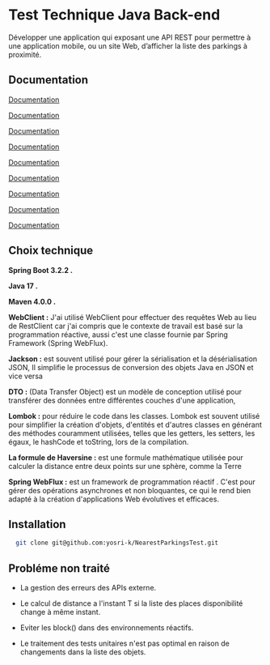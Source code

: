 
# Test Technique Java Back-end      

Développer une application qui exposant une API REST pour permettre à une application mobile, ou un site Web, d’afficher la liste des parkings à proximité.


## Documentation

[Documentation](https://docs.spring.io/spring-boot/docs/2.0.3.RELEASE/reference/html/boot-features-webclient.html)

[Documentation](https://howtodoinjava.com/spring-webflux/webclient-get-post-example/)

[Documentation](https://reflectoring.io/spring-webclient/)

[Documentation](https://spring.io/blog/2023/07/13/new-in-spring-6-1-restclient/)

[Documentation](https://springjavatutorial.medium.com/how-to-use-lombok-in-spring-boot-project-bb1bf0b4dc83)

[Documentation](
https://towardsdev.com/data-transfer-object-dto-in-spring-boot-c00678cc5946)

[Documentation](https://www.baeldung.com/java-reactor-flux-vs-mono#:~:text=In%20simple%20terms%2C%20we%20can,then%20we%20should%20use%20Mono.)

[Documentation](https://projectreactor.io/docs/core/release/api/reactor/core/publisher/Mono.html)

[Documentation](https://www.baeldung.com/reactive-streams-step-verifier-test-publisher)







## Choix technique

**Spring Boot 3.2.2 .** 

**Java 17 .** 

**Maven 4.0.0 .** 


**WebClient :** J'ai utilisé WebClient pour effectuer des requêtes Web au lieu de RestClient car j'ai compris que le contexte de travail est basé sur la programmation réactive, aussi c'est une classe fournie par Spring Framework (Spring WebFlux).

**Jackson :**  est souvent utilisé pour gérer la sérialisation et la désérialisation JSON, Il simplifie le processus de conversion des objets Java en JSON et vice versa

**DTO :** (Data Transfer Object) est un modèle de conception utilisé pour transférer des données entre différentes couches d'une application,

**Lombok :** pour réduire le code dans les classes. Lombok est souvent utilisé pour simplifier la création d'objets, d'entités et d'autres classes en générant des méthodes couramment utilisées, telles que les getters, les setters, les égaux, le hashCode et toString, lors de la compilation.

**La formule de Haversine :** est une formule mathématique utilisée pour calculer la distance entre deux points sur une sphère, comme la Terre

**Spring WebFlux :** est un framework de programmation réactif . C'est pour gérer des opérations asynchrones et non bloquantes, ce qui le rend bien adapté à la création d'applications Web évolutives et efficaces.



## Installation



```bash
  git clone git@github.com:yosri-k/NearestParkingsTest.git
```
    
## Probléme non traité
* La gestion des erreurs des APIs externe.

* Le calcul de distance a l'instant T si la liste des places disponibilité change à même instant.

* Eviter les block() dans des environnements réactifs.

* Le traitement des tests unitaires n'est pas optimal en raison de changements dans la liste des objets.